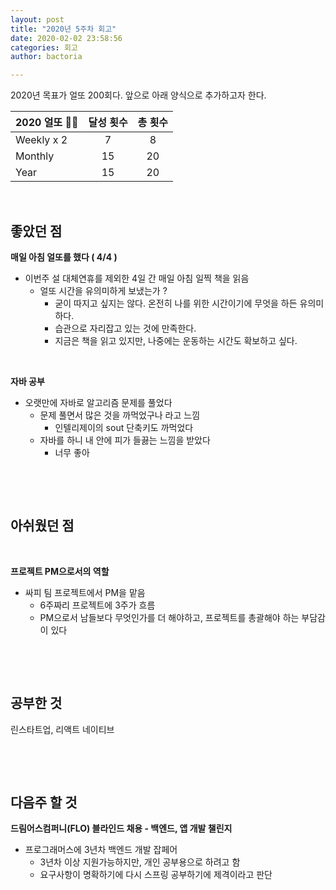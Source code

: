 ```yaml
---
layout: post
title: "2020년 5주차 회고"
date: 2020-02-02 23:58:56
categories: 회고
author: bactoria

---
```


2020년 목표가 얼또 200회다. 앞으로 아래 양식으로 추가하고자 한다.

|   2020 얼또 🐱‍🏍  | 달성 횟수 | 총 횟수|  
|----------|:--------------:|:------------------------:|
| Weekly x 2 | 7 | 8       | 
| Monthly  | 15| 20|
| Year  |15| 20|

&nbsp;
&nbsp;

## 좋았던 점

**매일 아침 얼또를 했다 ( 4/4 )**
- 이번주 설 대체연휴를 제외한 4일 간 매일 아침 일찍 책을 읽음
  - 얼또 시간을 유의미하게 보냈는가 ?
    - 굳이 따지고 싶지는 않다. 온전히 나를 위한 시간이기에 무엇을 하든 유의미하다.
    - 습관으로 자리잡고 있는 것에 만족한다.
    - 지금은 책을 읽고 있지만, 나중에는 운동하는 시간도 확보하고 싶다.

&nbsp;

**자바 공부**

- 오랫만에 자바로 알고리즘 문제를 풀었다
  - 문제 풀면서 많은 것을 까먹었구나 라고 느낌
    - 인텔리제이의 sout 단축키도 까먹었다
  - 자바를 하니 내 안에 피가 들끓는 느낌을 받았다
    - 너무 좋아

&nbsp;

&nbsp;

## 아쉬웠던 점

&nbsp;

**프로젝트 PM으로서의 역할**

- 싸피 팀 프로젝트에서 PM을 맡음
  - 6주짜리 프로젝트에 3주가 흐름
  - PM으로서 남들보다 무엇인가를 더 해야하고, 프로젝트를 총괄해야 하는 부담감이 있다

&nbsp;

&nbsp;

## 공부한 것

린스타트업, 리액트 네이티브

&nbsp;

&nbsp;

## 다음주 할 것

**드림어스컴퍼니(FLO) 블라인드 채용 - 백엔드, 앱 개발 챌린지**  
- 프로그래머스에 3년차 백엔드 개발 잡페어
  - 3년차 이상 지원가능하지만, 개인 공부용으로 하려고 함
  - 요구사항이 명확하기에 다시 스프링 공부하기에 제격이라고 판단
 

